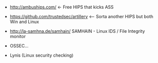 -   http://ambuships.com/ <- Free HIPS that kicks ASS
    
-   https://github.com/trustedsec/artillery <-- Sorta another HIPS but both Win and Linux
    
-   http://la-samhna.de/samhain/ SAMHAIN - Linux IDS / File Integrity monitor
    
-   OSSEC... 
    
-   Lynis (Linux security checking)